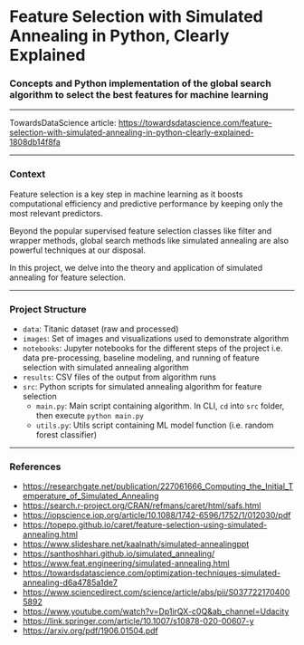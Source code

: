 # Feature Selection with Simulated Annealing in Python, Clearly Explained
### Concepts and Python implementation of the global search algorithm to select the best features for machine learning
___
TowardsDataScience article: https://towardsdatascience.com/feature-selection-with-simulated-annealing-in-python-clearly-explained-1808db14f8fa
___
### Context
Feature selection is a key step in machine learning as it boosts computational efficiency and predictive performance by keeping only the most relevant predictors.

Beyond the popular supervised feature selection classes like filter and wrapper methods, global search methods like  simulated annealing are also powerful techniques at our disposal.

In this project, we delve into the theory and application of simulated annealing for feature selection.
___
### Project Structure
- `data`: Titanic dataset (raw and processed)
- `images`: Set of images and visualizations used to demonstrate algorithm
- `notebooks`: Jupyter notebooks for the different steps of the project i.e. data pre-processing, baseline modeling, and running of feature selection with simulated annealing algorithm
- `results`: CSV files of the output from algorithm runs
- `src`: Python scripts for simulated annealing algorithm for feature selection
    - `main.py`: Main script containing algorithm. In CLI, `cd` into `src` folder, then execute `python main.py`
    - `utils.py`: Utils script containing ML model function (i.e. random forest classifier)
___
### References
- https://researchgate.net/publication/227061666_Computing_the_Initial_Temperature_of_Simulated_Annealing
- https://search.r-project.org/CRAN/refmans/caret/html/safs.html
- https://iopscience.iop.org/article/10.1088/1742-6596/1752/1/012030/pdf
- https://topepo.github.io/caret/feature-selection-using-simulated-annealing.html
- https://www.slideshare.net/kaalnath/simulated-annealingppt
- https://santhoshhari.github.io/simulated_annealing/
- https://www.feat.engineering/simulated-annealing.html
- https://towardsdatascience.com/optimization-techniques-simulated-annealing-d6a4785a1de7
- https://www.sciencedirect.com/science/article/abs/pii/S0377221704005892
- https://www.youtube.com/watch?v=Dp1irQX-c0Q&ab_channel=Udacity 
- https://link.springer.com/article/10.1007/s10878-020-00607-y 
- https://arxiv.org/pdf/1906.01504.pdf 
